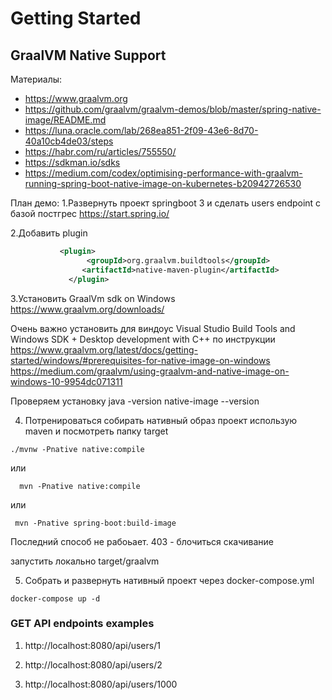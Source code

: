 # Getting Started

## GraalVM Native Support

Материалы:
- https://www.graalvm.org
- https://github.com/graalvm/graalvm-demos/blob/master/spring-native-image/README.md
- https://luna.oracle.com/lab/268ea851-2f09-43e6-8d70-40a10cb4de03/steps
- https://habr.com/ru/articles/755550/
- https://sdkman.io/sdks
- https://medium.com/codex/optimising-performance-with-graalvm-running-spring-boot-native-image-on-kubernetes-b20942726530
 
План демо:
1.Развернуть проект springboot 3 и сделать users endpoint с базой постгрес
https://start.spring.io/

2.Добавить plugin
```xml
           <plugin> 
                 <groupId>org.graalvm.buildtools</groupId> 
                <artifactId>native-maven-plugin</artifactId> 
             </plugin>  
```

3.Установить GraalVm sdk on Windows https://www.graalvm.org/downloads/

Очень важно установить для виндоус
Visual Studio Build Tools and Windows SDK + Desktop development with C++ по инструкции
https://www.graalvm.org/latest/docs/getting-started/windows/#prerequisites-for-native-image-on-windows
https://medium.com/graalvm/using-graalvm-and-native-image-on-windows-10-9954dc071311

Проверяем установку
java -version
native-image --version

4. Потренироваться собирать нативный образ проект использую maven и посмотреть папку target
```
./mvnw -Pnative native:compile 
```
или
```
  mvn -Pnative native:compile
```

или
```
 mvn -Pnative spring-boot:build-image
```
Последний способ не рабоьает. 403 - блочиться скачивание

запустить локально target/graalvm


5. Собрать и развернуть нативный проект через docker-compose.yml
```
docker-compose up -d
```

### GET API endpoints examples 

1. http://localhost:8080/api/users/1

2. http://localhost:8080/api/users/2

3. http://localhost:8080/api/users/1000 